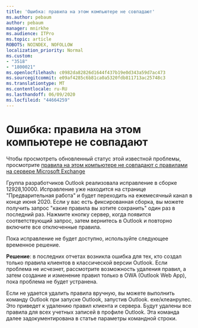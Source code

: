 ```yaml
---
title: 'Ошибка: правила на этом компьютере не совпадают'
ms.author: pebaum
author: pebaum
manager: mnirkhe
ms.audience: ITPro
ms.topic: article
ROBOTS: NOINDEX, NOFOLLOW
localization_priority: Normal
ms.custom:
- "3518"
- "1800021"
ms.openlocfilehash: c0982da82826d1644f437b19e0d343a59d7ac473
ms.sourcegitcommit: e09af4285c6b81ca0a5320fdb811713ac25748c3
ms.translationtype: MT
ms.contentlocale: ru-RU
ms.lasthandoff: 06/09/2020
ms.locfileid: "44664259"
---
```

# <a name="error-the-rules-on-this-computer-do-not-match"></a>Ошибка: правила на этом компьютере не совпадают

Чтобы просмотреть обновленный статус этой известной проблемы, просмотрите [правила на этом компьютере не совпадают с правилами на сервере Microsoft Exchange](https://support.office.com/article/d032e037-b224-429e-b325-633afde9b5f0)

Группа разработчиков Outlook реализовала исправление в сборке 12928,10000. Исправление уже находится на странице "Предварительная работа" и будет переходить на ежемесячный канал в конце июня 2020. Если у вас есть фиксированная сборка, вы можете получить запрос "какие правила вы хотите сохранить" один раз в последний раз. Нажмите кнопку сервер, когда появится соответствующий запрос, затем вернитесь в Outlook и повторно включите все отключенные правила.

Пока исправление не будет доступно, используйте следующее временное решение.

**Решение**: в последних отчетах возникла ошибка для тех, кто создал только правила клиентов в классической версии Outlook. Если проблема не исчезнет, рассмотрите возможность удаления правил, а затем создание и изменение правил только в OWA (Outlook Web App), пока проблема не будет устранена.

Если не удается удалить правила вручную, вы можете выполнить команду Outlook при запуске Outlook, запустив Outlook. exe/клеанрулес. Это приведет к удалению правил клиента и сервера. Будут удалены все правила для всех учетных записей в профиле Outlook. Эта команда далее задокументирована в статье параметры командной строки.

